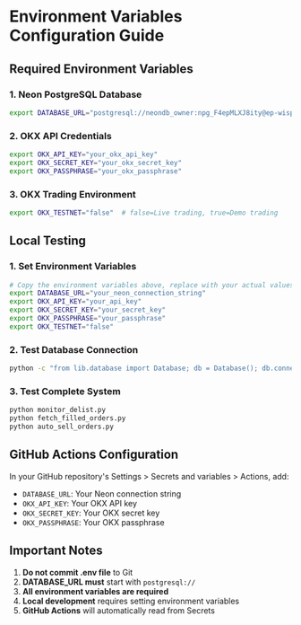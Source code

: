 # Environment Variables Configuration Guide

## Required Environment Variables

### 1. Neon PostgreSQL Database
```bash
export DATABASE_URL="postgresql://neondb_owner:npg_F4epMLXJ8ity@ep-wispy-smoke-a1qg30ip-pooler.ap-southeast-1.aws.neon.tech/crypto_trading?sslmode=require&channel_binding=require"
```

### 2. OKX API Credentials
```bash
export OKX_API_KEY="your_okx_api_key"
export OKX_SECRET_KEY="your_okx_secret_key"
export OKX_PASSPHRASE="your_okx_passphrase"
```

### 3. OKX Trading Environment
```bash
export OKX_TESTNET="false"  # false=Live trading, true=Demo trading
```

## Local Testing

### 1. Set Environment Variables
```bash
# Copy the environment variables above, replace with your actual values
export DATABASE_URL="your_neon_connection_string"
export OKX_API_KEY="your_api_key"
export OKX_SECRET_KEY="your_secret_key"
export OKX_PASSPHRASE="your_passphrase"
export OKX_TESTNET="false"
```

### 2. Test Database Connection
```bash
python -c "from lib.database import Database; db = Database(); db.connect(); db.create_tables(); db.disconnect()"
```

### 3. Test Complete System
```bash
python monitor_delist.py
python fetch_filled_orders.py
python auto_sell_orders.py
```

## GitHub Actions Configuration

In your GitHub repository's Settings > Secrets and variables > Actions, add:

- `DATABASE_URL`: Your Neon connection string
- `OKX_API_KEY`: Your OKX API key
- `OKX_SECRET_KEY`: Your OKX secret key
- `OKX_PASSPHRASE`: Your OKX passphrase

## Important Notes

1. **Do not commit .env file** to Git
2. **DATABASE_URL must** start with `postgresql://`
3. **All environment variables are required**
4. **Local development** requires setting environment variables
5. **GitHub Actions** will automatically read from Secrets
